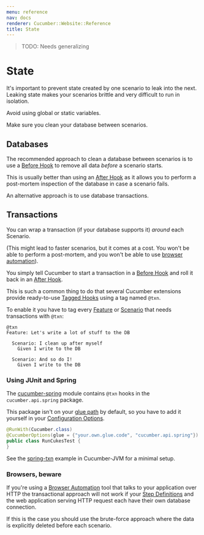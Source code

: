 ```yaml
---
menu: reference
nav: docs
renderer: Cucumber::Website::Reference
title: State
---
```


> TODO: Needs generalizing

# State

It's important to prevent state created by one scenario to leak into the next.
Leaking state makes your scenarios brittle and very difficult to run in isolation.

Avoid using global or static variables.

Make sure you clean your database between scenarios.

## Databases

The recommended approach to clean a database between scenarios is to use a
[Before Hook](/docs/reference#before) to remove all data *before* a scenario starts.

This is usually better than using an [After Hook](/docs/reference#after) as it allows
you to perform a post-mortem inspection of the database in case a scenario fails.

An alternative approach is to use database transactions.

## Transactions

You can wrap a transaction (if your database supports it) *around* each Scenario.

(This might lead to faster scenarios, but it comes at a cost. You won't be able
to perform a post-mortem, and you won't be able to use [browser automation](#browsers-beware)).

You simply tell Cucumber to start a transaction in a [Before Hook](/docs/reference#before) and roll it back
in an [After Hook](/docs/reference#after).

This is such a common thing to do that several Cucumber extensions provide ready-to-use
[Tagged Hooks](/docs/reference#tagged-hooks) using a tag named `@txn`.

To enable it you have to tag every [Feature](/docs/reference#feature) or [Scenario](/docs/reference#scenario)
that needs transactions with `@txn`:

```gherkin
@txn
Feature: Let's write a lot of stuff to the DB

  Scenario: I clean up after myself
    Given I write to the DB

  Scenario: And so do I!
    Given I write to the DB
```

### Using JUnit and Spring

The [cucumber-spring](/docs/reference/java-di#spring) module contains `@txn` hooks in the `cucumber.api.spring` package.

This package isn't on your [glue path](/docs/reference/jvm#glue-path) by default, so you have to add it yourself in your
[Configuration Options](/docs/reference/jvm#configuration).

```java
@RunWith(Cucumber.class)
@CucumberOptions(glue = {"your.own.glue.code", "cucumber.api.spring"})
public class RunCukesTest {
}
```

See the [spring-txn](https://github.com/cucumber/cucumber-jvm/tree/master/examples/spring-txn) example in Cucumber-JVM for a minimal setup.

### Browsers, beware

If you're using a [Browser Automation](/docs/reference/browser-automation) tool that talks to your application over HTTP the transactional approach
will not work if your [Step Definitions](/docs/reference#step-definitions) and the web application serving HTTP request each have their own database connection.

If this is the case you should use the brute-force approach where the data is explicitly deleted before each scenario.
